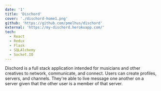 ```yaml
---
date: '1'
title: 'Dischord'
cover: './dischord-home1.png'
github: 'https://github.com/pmelhus/dischord'
external: 'https://my-dischord.herokuapp.com/'
tech:
  - React
  - Redux
  - Flask
  - SQLAlchemy
  - Socket.IO
---
```


Dischord is a full stack application intended for musicians and other creatives to network, communicate, and connect. Users can create profiles, servers, and channels. They're able to live message one another on a server given that the other user is a member of that server.
